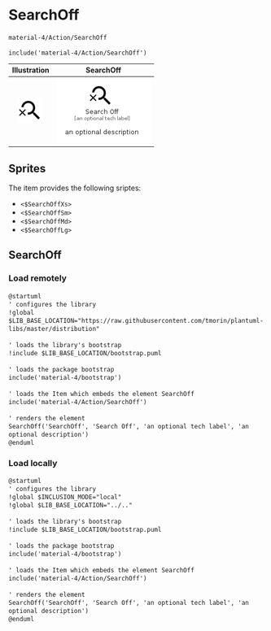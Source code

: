 # SearchOff


```text
material-4/Action/SearchOff
```

```text
include('material-4/Action/SearchOff')
```



| Illustration | SearchOff |
| :---: | :---: |
| ![illustration for Illustration](../../material-4/Action/SearchOff.png) | ![illustration for SearchOff](../../material-4/Action/SearchOff.Local.png) |



## Sprites
The item provides the following sriptes:

- `<$SearchOffXs>`
- `<$SearchOffSm>`
- `<$SearchOffMd>`
- `<$SearchOffLg>`





## SearchOff

### Load remotely
```plantuml
@startuml
' configures the library
!global $LIB_BASE_LOCATION="https://raw.githubusercontent.com/tmorin/plantuml-libs/master/distribution"

' loads the library's bootstrap
!include $LIB_BASE_LOCATION/bootstrap.puml

' loads the package bootstrap
include('material-4/bootstrap')

' loads the Item which embeds the element SearchOff
include('material-4/Action/SearchOff')

' renders the element
SearchOff('SearchOff', 'Search Off', 'an optional tech label', 'an optional description')
@enduml
```

### Load locally
```plantuml
@startuml
' configures the library
!global $INCLUSION_MODE="local"
!global $LIB_BASE_LOCATION="../.."

' loads the library's bootstrap
!include $LIB_BASE_LOCATION/bootstrap.puml

' loads the package bootstrap
include('material-4/bootstrap')

' loads the Item which embeds the element SearchOff
include('material-4/Action/SearchOff')

' renders the element
SearchOff('SearchOff', 'Search Off', 'an optional tech label', 'an optional description')
@enduml
```

